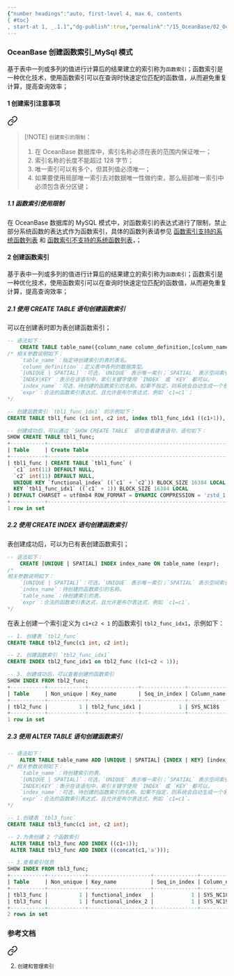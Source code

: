 ```yaml
---
{"number headings":"auto, first-level 4, max 6, contents
{ #toc}
, start-at 1, _.1.1","dg-publish":true,"permalink":"/15_OceanBase/02_OceanBase 基本操作/数据库对象管理_MySql 租户/OceanBase 创建函数索引_MySql 模式/","dgPassFrontmatter":true}
---
```



### OceanBase 创建函数索引_MySql 模式

基于表中一列或多列的值进行计算后的结果建立的索引称为`函数索引`；函数索引是一种优化技术，使用函数索引可以在查询时快速定位匹配的函数值，从而避免重复计算，提高查询效率；

#### 1 创建索引注意事项

<div class="transclusion internal-embed is-loaded"><a class="markdown-embed-link" href="/15-ocean-base/02-ocean-base/oracle/oracle/#55df93" aria-label="Open link"><svg xmlns="http://www.w3.org/2000/svg" width="24" height="24" viewBox="0 0 24 24" fill="none" stroke="currentColor" stroke-width="2" stroke-linecap="round" stroke-linejoin="round" class="svg-icon lucide-link"><path d="M10 13a5 5 0 0 0 7.54.54l3-3a5 5 0 0 0-7.07-7.07l-1.72 1.71"></path><path d="M14 11a5 5 0 0 0-7.54-.54l-3 3a5 5 0 0 0 7.07 7.07l1.71-1.71"></path></svg></a><div class="markdown-embed">



> [!NOTE] `创建索引的限制`：
> 1. 在 OceanBase 数据库中，索引名称必须在表的范围内保证唯一；
> 2. 索引名称的长度不能超过 128 字节；
> 3. 唯一索引可以有多个，但其列值必须唯一；
> 4. 如果要使用局部唯一索引去对数据唯一性做约束，那么局部唯一索引中必须包含表分区键；

</div></div>


##### 1.1 函数索引使用限制
在 OceanBase 数据库的 MySQL 模式中，对函数索引的表达式进行了限制，禁止部分系统函数的表达式作为函数索引，具体的函数列表请参见 [函数索引支持的系统函数列表](https://www.oceanbase.com/docs/common-oceanbase-database-cn-1000000000220209) 和 [函数索引不支持的系统函数列表](https://www.oceanbase.com/docs/common-oceanbase-database-cn-1000000000220207)，；

#### 2 创建函数索引
基于表中一列或多列的值进行计算后的结果建立的索引称为`函数索引`；函数索引是一种优化技术，使用函数索引可以在查询时快速定位匹配的函数值，从而避免重复计算，提高查询效率；

##### 2.1 使用 CREATE TABLE 语句创建函数索引
可以在创建表时即为表创建函数索引；

```sql
-- 语法如下：
	CREATE TABLE table_name({column_name column_definition,[column_name column_definition,...]} [UNIQUE| SPATIAL] {INDEX|KEY} [index_name](expr));
/* 相关参数说明如下：
	`table_name`：指定待创建索引的表的表名。
	`column_definition`：定义表中各列的数据类型。
	`[UNIQUE | SPATIAL]`：可选，`UNIQUE` 表示唯一索引；`SPATIAL` 表示空间索引。创建唯一索引或空间索引时需要添加对应的关键字。
    `INDEX|KEY`：表示在该语句中，索引关键字使用 `INDEX` 或 `KEY` 都可以。
	`index_name`：可选，待创建的函数索引的名称。如果不指定，则系统会自动生成一个名称。格式为 `functional_index_xx`，`xx` 为索引编号。
    `expr`：合法的函数索引表达式，且允许是布尔表达式，例如 `c1=c1`；
*/

-- 创建函数索引 `tbl1_func_idx1` 的示例如下：
CREATE TABLE tbl1_func (c1 int, c2 int, index tbl1_func_idx1 ((c1+1)), UNIQUE KEY ((c1+c2)));

-- 创建成功后，可以通过 `SHOW CREATE TABLE` 语句查看建表语句，语句如下：
SHOW CREATE TABLE tbl1_func;
+-----------+-----------------------------------------------------------------------------------------------------------------------------------------------------------------------------------------------------------------------------------------------------------------------------------------------------------------------------------------------------------------------------------------------------+
| Table     | Create Table                                                                                                                                                                                                                                                                                                                                                                                        |
+-----------+-----------------------------------------------------------------------------------------------------------------------------------------------------------------------------------------------------------------------------------------------------------------------------------------------------------------------------------------------------------------------------------------------------+
| tbl1_func | CREATE TABLE `tbl1_func` (
  `c1` int(11) DEFAULT NULL,
  `c2` int(11) DEFAULT NULL,
  UNIQUE KEY `functional_index` ((`c1` + `c2`)) BLOCK_SIZE 16384 LOCAL,
  KEY `tbl1_func_idx1` ((`c1` + 1)) BLOCK_SIZE 16384 LOCAL
) DEFAULT CHARSET = utf8mb4 ROW_FORMAT = DYNAMIC COMPRESSION = 'zstd_1.3.8' REPLICA_NUM = 1 BLOCK_SIZE = 16384 USE_BLOOM_FILTER = FALSE TABLET_SIZE = 134217728 PCTFREE = 0 |
+-----------+-----------------------------------------------------------------------------------------------------------------------------------------------------------------------------------------------------------------------------------------------------------------------------------------------------------------------------------------------------------------------------------------------------+
1 row in set
```


##### 2.2 使用 CREATE INDEX 语句创建函数索引

表创建成功后，可以为已有表创建函数索引；

```sql
-- 语法如下：
	CREATE [UNIQUE | SPATIAL] INDEX index_name ON table_name (expr);
/*
相关参数说明如下：
	`[UNIQUE | SPATIAL]`：可选，`UNIQUE` 表示唯一索引；`SPATIAL` 表示空间索引。创建唯一索引或空间索引时需要添加对应的关键字。
    `index_name`：待创建的函数索引的名称。
    `table_name`：待创建索引的表。
    `expr`：合法的函数索引表达式，且允许是布尔表达式，例如 `c1=c1`。
*/

```


    

在表上创建一个索引定义为 `c1+c2 < 1` 的函数索引 `tbl2_func_idx1`，示例如下：
```sql
-- 1. 创建表 `tbl2_func`
CREATE TABLE tbl2_func(c1 int, c2 int);

-- 2. 创建函数索引 `tbl2_func_idx1`
CREATE INDEX tbl2_func_idx1 on tbl2_func ((c1+c2 < 1));

-- 3. 创建成功后，可以查看创建的函数索引
SHOW INDEX FROM tbl2_func;
+-----------+------------+----------------+--------------+-------------+-----------+-------------+----------+--------+------+------------+-----------+---------------+---------+---------------------+
| Table     | Non_unique | Key_name       | Seq_in_index | Column_name | Collation | Cardinality | Sub_part | Packed | Null | Index_type | Comment   | Index_comment | Visible | Expression          |
+-----------+------------+----------------+--------------+-------------+-----------+-------------+----------+--------+------+------------+-----------+---------------+---------+---------------------+
| tbl2_func |          1 | tbl2_func_idx1 |            1 | SYS_NC18$   | A         |        NULL | NULL     | NULL   | YES  | BTREE      | available |               | YES     | ((`c1` + `c2`) < 1) |
+-----------+------------+----------------+--------------+-------------+-----------+-------------+----------+--------+------+------------+-----------+---------------+---------+---------------------+
1 row in set
```


##### 2.3 使用 ALTER TABLE 语句创建函数索引

```sql
-- 语法如下：
	ALTER TABLE table_name ADD [UNIQUE | SPATIAL] {INDEX | KEY} [index_name](expr);
/* 相关参数说明如下：
	`table_name`：待创建索引的表。
    `[UNIQUE | SPATIAL]`：可选，`UNIQUE` 表示唯一索引；`SPATIAL` 表示空间索引。创建唯一索引或空间索引时需要添加对应的关键字。
    `INDEX|KEY`：表示在该语句中，索引关键字使用 `INDEX` 或 `KEY` 都可以。
    `index_name`：可选，待创建的函数索引的名称。如果不指定，则系统会自动生成一个名称，且名称格式为 `functional_index` 前缀加编号。
    `expr`：合法的函数索引表达式，且允许是布尔表达式，例如 `c1=c1`。
*/
```


 
```sql
-- 1.创建表 `tbl3_func`
CREATE TABLE tbl3_func(c1 int, c2 int);

-- 2.为表创建 2 个函数索引
 ALTER TABLE tbl3_func ADD INDEX ((c1+1));
 ALTER TABLE tbl3_func ADD INDEX ((concat(c1,'a')));

-- 3.查看索引信息
SHOW INDEX FROM tbl3_func;
+-----------+------------+--------------------+--------------+-------------+-----------+-------------+----------+--------+------+------------+-----------+---------------+---------+------------------+
| Table     | Non_unique | Key_name           | Seq_in_index | Column_name | Collation | Cardinality | Sub_part | Packed | Null | Index_type | Comment   | Index_comment | Visible | Expression       |
+-----------+------------+--------------------+--------------+-------------+-----------+-------------+----------+--------+------+------------+-----------+---------------+---------+------------------+
| tbl3_func |          1 | functional_index   |            1 | SYS_NC18$   | A         |        NULL | NULL     | NULL   | YES  | BTREE      | available |               | YES     | (`c1` + 1)       |
| tbl3_func |          1 | functional_index_2 |            1 | SYS_NC19$   | A         |        NULL | NULL     | NULL   | YES  | BTREE      | available |               | YES     | concat(`c1`,'a') |
+-----------+------------+--------------------+--------------+-------------+-----------+-------------+----------+--------+------+------------+-----------+---------------+---------+------------------+
2 rows in set
```


### 参考文档

<div class="transclusion internal-embed is-loaded"><a class="markdown-embed-link" href="/15-ocean-base/02-ocean-base/my-sql/ocean-base/#830d2c" aria-label="Open link"><svg xmlns="http://www.w3.org/2000/svg" width="24" height="24" viewBox="0 0 24 24" fill="none" stroke="currentColor" stroke-width="2" stroke-linecap="round" stroke-linejoin="round" class="svg-icon lucide-link"><path d="M10 13a5 5 0 0 0 7.54.54l3-3a5 5 0 0 0-7.07-7.07l-1.72 1.71"></path><path d="M14 11a5 5 0 0 0-7.54-.54l-3 3a5 5 0 0 0 7.07 7.07l1.71-1.71"></path></svg></a><div class="markdown-embed">



2. `创建和管理索引` 

</div></div>




